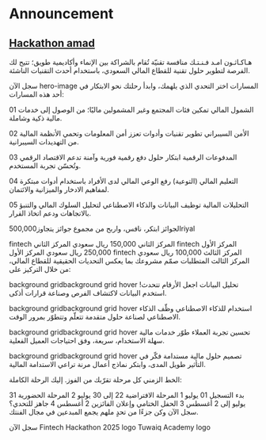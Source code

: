 # Announcement

## [Hackathon amad](https://amad.tuwaiq.edu.sa/ar)

هـاكـاثـون
امـد فـنـتـك
منافسة تقنيّة تُقام بالشراكة بين الإنماء وأكاديمية طويق؛ تتيح لك الفرصة لتطوير حلول تقنية للقطاع المالي السعودي، باستخدام أحدث التقنيات الناشئة.

سجل الآن
hero-image
المسارات
اختر التحدي الذي يلهمك، وابدأ رحلتك نحو الابتكار في أحد هذه المسارات:

01
الشمول المالي
تمكين فئات المجتمع وغير المشمولين ماليًا؛ من الوصول إلى خدمات مالية ذكية وشاملة.

02
الأمن السيبراني
تطوير تقنيات وأدوات تعزز أمن المعلومات وتحمي الأنظمة المالية من التهديدات السيبرانية.

03
المدفوعات الرقمية
ابتكار حلول دفع رقمية فورية وآمنة تدعم الاقتصاد الرقمي وتُحسّن تجربة المستخدم.

04
التعليم المالي (التوعية)
رفع الوعي المالي لدى الأفراد باستخدام أدوات مبتكرة لمفاهيم الادخار والميزانية والائتمان.

05
التحليلات المالية
توظيف البيانات والذكاء الاصطناعي لتحليل السلوك المالي والتنبؤ بالاتجاهات ودعم اتخاذ القرار.

الجوائز
ابتكر، نافس، واربح من مجموع جوائز يتجاوز500,000riyal

fintech
المركز الثاني
150,000
ريال سعودي
المركز الثاني
fintech
المركز الأول
250,000
ريال سعودي
المركز الأول
fintech
المركز الثالث
100,000
ريال سعودي
المركز الثالث
المتطلبات
صمّم مشروعك بما يعكس التحديات الحقيقية للقطاع المالي، من خلال التركيز على:

background gridbackground grid hover
تحليل البيانات
اجعل الأرقام تتحدث! استخدم البيانات لاكتشاف الفرص وصناعة قرارات أذكى.

background gridbackground grid hover
استخدام للذكاء الاصطناعي
وظّف الذكاء الاصطناعي لصناعة حلول متقدمة تتعلّم وتتطوّر بمرور الوقت.

background gridbackground grid hover
تحسين تجربة العملاء
طوّر خدمات مالية سهلة الاستخدام، سريعة، وفق احتياجات العميل الفعلية.

background gridbackground grid hover
تصميم حلول مالية مستدامة
فكّر في التأثير طويل المدى، وابتكر نماذج أعمال مرنة تراعي الاستدامة المالية.

الخط الزمني
كل مرحلة تقرّبك من الفوز. إليك الرحلة الكاملة:

بدء التسجيل
01 يوليو
1
المرحلة الافتراضية
22 إلى 30 يوليو
2
المرحلة الحضورية
31 يوليو إلى 2 أغسطس
3
الحفل الختامي وإعلان الفائزين
2 أغسطس
4
جاهز للتحدي؟
سجل الآن وكن جزءًا من تحدٍ ملهم يجمع المبدعين في مجال الفنتك.

سجل الآن
Fintech Hackathon 2025 logo
Tuwaiq Academy logo
